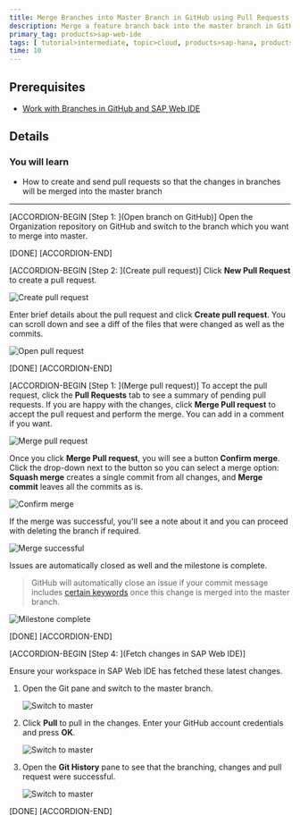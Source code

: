 ```yaml
---
title: Merge Branches into Master Branch in GitHub using Pull Requests
description: Merge a feature branch back into the master branch in GitHub, and fetch the updates in SAP Web IDE.
primary_tag: products>sap-web-ide
tags: [ tutorial>intermediate, topic>cloud, products>sap-hana, products>sap-web-ide, products>sap-cloud-platform ]
time: 10
---
```

## Prerequisites  
  - [Work with Branches in GitHub and SAP Web IDE](webide-github-branching)

## Details
### You will learn  
  - How to create and send pull requests so that the changes in branches will be merged into the master branch


---

[ACCORDION-BEGIN [Step 1: ](Open branch on GitHub)]
Open the Organization repository on GitHub and switch to the branch which you want to merge into master.

[DONE]
[ACCORDION-END]


[ACCORDION-BEGIN [Step 2: ](Create pull request)]
Click **New Pull Request** to create a pull request.

![Create pull request](p6_2.png)  

Enter brief details about the pull request and click **Create pull request**. You can scroll down and see a diff of the files that were changed as well as the commits.

![Open pull request](p6_3.png)  

[DONE]
[ACCORDION-END]


[ACCORDION-BEGIN [Step 1: ](Merge pull request)]
To accept the pull request, click the **Pull Requests** tab to see a summary of pending pull requests. If you are happy with the changes, click **Merge Pull request** to accept the pull request and perform the merge. You can add in a comment if you want.

![Merge pull request](p6_4.png)  

Once you click **Merge Pull request**, you will see a button **Confirm merge**. Click the drop-down next to the button so you can select a merge option: **Squash merge** creates a single commit from all changes, and  **Merge commit** leaves all the commits as is.

![Confirm merge](p6_5.png)

If the merge was successful, you'll see a note about it and you can proceed with deleting the branch if required.

![Merge successful](p6_6.png)

Issues are automatically closed as well and the milestone is complete.

> GitHub will automatically close an issue if your commit message includes [certain keywords](https://help.github.com/articles/closing-issues-via-commit-messages/) once this change is merged into the master branch.

![Milestone complete](p6_7.png)

[DONE]
[ACCORDION-END]


[ACCORDION-BEGIN [Step 4: ](Fetch changes in SAP Web IDE)]

Ensure your workspace in SAP Web IDE has fetched these latest changes.

1. Open the Git pane and switch to the master branch.

    ![Switch to master](p6_8a.png)

2. Click **Pull** to pull in the changes. Enter your GitHub account credentials and press **OK**.

    ![Switch to master](p6_8b.png)

3. Open the **Git History** pane to see that the branching, changes and pull request were successful.

    ![Switch to master](p6_8c.png)


[DONE]
[ACCORDION-END]
